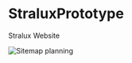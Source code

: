 # StraluxPrototype
Stralux Website 





![Sitemap planning](https://github.com/user-attachments/assets/3326165e-88ab-4693-9245-1d66fe2c7921)

